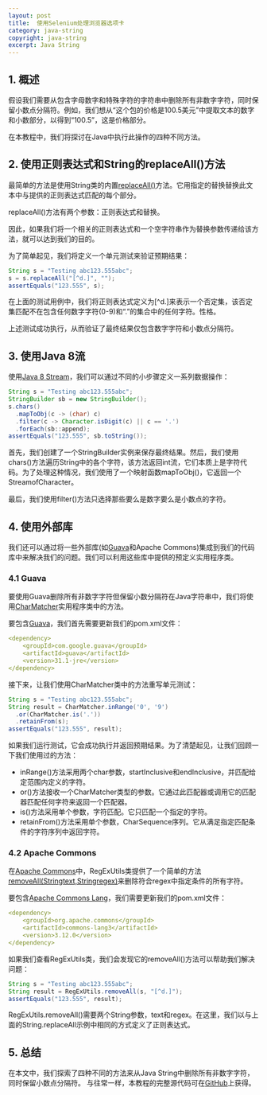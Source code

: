 ```yaml
---
layout: post
title:  使用Selenium处理浏览器选项卡
category: java-string
copyright: java-string
excerpt: Java String
---
```


## 1. 概述

假设我们需要从包含字母数字和特殊字符的字符串中删除所有非数字字符，同时保留小数点分隔符。例如，我们想从“这个包的价格是100.5美元”中提取文本的数字和小数部分，以得到“100.5”，这是价格部分。

在本教程中，我们将探讨在Java中执行此操作的四种不同方法。

## 2. 使用正则表达式和String的replaceAll()方法

最简单的方法是使用String类的内置[replaceAll()](https://www.tuyucheng.com/string/replace-all)方法。它用指定的替换替换此文本中与提供的正则表达式匹配的每个部分。

replaceAll()方法有两个参数：正则表达式和替换。

因此，如果我们将一个相关的正则表达式和一个空字符串作为替换参数传递给该方法，就可以达到我们的目的。

为了简单起见，我们将定义一个单元测试来验证预期结果：

```java
String s = "Testing abc123.555abc";
s = s.replaceAll("[^d.]", "");
assertEquals("123.555", s);
```

在上面的测试用例中，我们将正则表达式定义为[^d.]来表示一个否定集，该否定集匹配不在包含任何数字字符(0-9)和“.”的集合中的任何字符。性格。

上述测试成功执行，从而验证了最终结果仅包含数字字符和小数点分隔符。

## 3. 使用Java 8流

使用[Java 8 Stream](https://www.tuyucheng.com/java-streams)，我们可以通过不同的小步骤定义一系列数据操作：

```java
String s = "Testing abc123.555abc"; 
StringBuilder sb = new StringBuilder(); 
s.chars() 
  .mapToObj(c -> (char) c) 
  .filter(c -> Character.isDigit(c) || c == '.') 
  .forEach(sb::append); 
assertEquals("123.555", sb.toString());
```

首先，我们创建了一个StringBuilder实例来保存最终结果。然后，我们使用chars()方法遍历String中的各个字符，该方法返回int流，它们本质上是字符代码。为了处理这种情况，我们使用了一个映射函数mapToObj()，它返回一个StreamofCharacter。

最后，我们使用filter()方法只选择那些要么是数字要么是小数点的字符。

## 4. 使用外部库

我们还可以通过将一些外部库(如[Guava](https://www.tuyucheng.com/guava-guide)和Apache Commons)集成到我们的代码库中来解决我们的问题。我们可以利用这些库中提供的预定义实用程序类。

### 4.1 Guava

要使用Guava删除所有非数字字符但保留小数分隔符在Java字符串中，我们将使用[CharMatcher](https://www.tuyucheng.com/guava-string-charmatcher)实用程序类中的方法。

要包含[Guava](https://mvnrepository.com/artifact/com.google.guava/guava/31.1-jre)，我们首先需要更新我们的pom.xml文件：

```yaml
<dependency>
    <groupId>com.google.guava</groupId>
    <artifactId>guava</artifactId>
    <version>31.1-jre</version>
</dependency>
```

接下来，让我们使用CharMatcher类中的方法重写单元测试：

```java
String s = "Testing abc123.555abc";
String result = CharMatcher.inRange('0', '9')
  .or(CharMatcher.is('.'))
  .retainFrom(s);
assertEquals("123.555", result);
```

如果我们运行测试，它会成功执行并返回预期结果。为了清楚起见，让我们回顾一下我们使用过的方法：

-   inRange()方法采用两个char参数，startInclusive和endInclusive，并匹配给定范围内定义的字符。
-   or()方法接收一个CharMatcher类型的参数。它通过此匹配器或调用它的匹配器匹配任何字符来返回一个匹配器。
-   is()方法采用单个参数，字符匹配。它只匹配一个指定的字符。
-   retainFrom()方法采用单个参数，CharSequence序列。它从满足指定匹配条件的字符序列中返回字符。

### 4.2 Apache Commons

在[Apache Commons](https://www.tuyucheng.com/java-commons-lang-3)中，RegExUtils类提供了一个简单的方法[removeAll(Stringtext,Stringregex)](https://commons.apache.org/proper/commons-lang/javadocs/api-3.9/org/apache/commons/lang3/RegExUtils.html#removeAll-java.lang.String-java.lang.String-)来删除符合regex中指定条件的所有字符。

要包含[Apache Commons Lang](https://mvnrepository.com/artifact/org.apache.commons/commons-lang3/3.12.0)，我们需要更新我们的pom.xml文件：

```yaml
<dependency>
    <groupId>org.apache.commons</groupId>
    <artifactId>commons-lang3</artifactId>
    <version>3.12.0</version>
</dependency>
```

如果我们查看RegExUtils类，我们会发现它的removeAll()方法可以帮助我们解决问题：

```java
String s = "Testing abc123.555abc";
String result = RegExUtils.removeAll(s, "[^d.]");
assertEquals("123.555", result);
```

RegExUtils.removeAll()需要两个String参数，text和regex。在这里，我们以与上面的String.replaceAll示例中相同的方式定义了正则表达式。

## 5. 总结

在本文中，我们探索了四种不同的方法来从Java String中删除所有非数字字符，同时保留小数点分隔符。
与往常一样，本教程的完整源代码可在[GitHub](https://github.com/tu-yucheng/taketoday-tutorial4j/tree/master/java-core-modules/java-string-algorithms-1)上获得。
